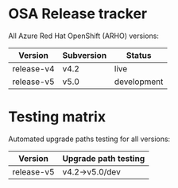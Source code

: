# OSA Release tracker

All Azure Red Hat OpenShift (ARHO) versions:

|Version|Subversion|Status |
|---|---|---|
|release-v4|v4.2|live|
|release-v5|v5.0|development|

# Testing matrix

Automated upgrade paths testing for all versions:

|Version|Upgrade path testing|
|---|---|
|release-v5|v4.2->v5.0/dev|
